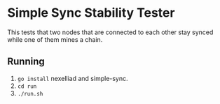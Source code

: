 # Simple Sync Stability Tester
This tests that two nodes that are connected to each other
stay synced while one of them mines a chain.

## Running
 1. `go install` nexelliad and simple-sync.
 2. `cd run`
 3. `./run.sh`


